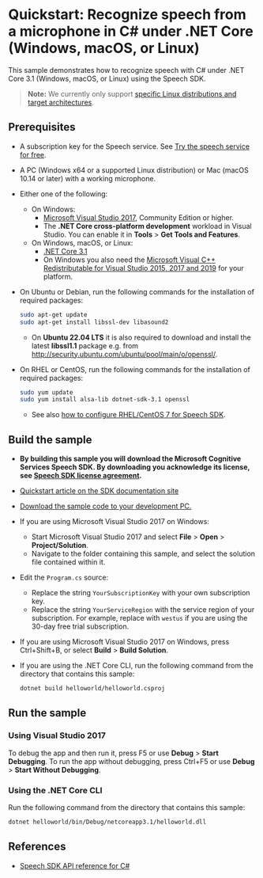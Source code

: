 # Quickstart: Recognize speech from a microphone in C# under .NET Core (Windows, macOS, or Linux)

This sample demonstrates how to recognize speech with C# under .NET Core 3.1 (Windows, macOS, or Linux) using the Speech SDK.

> **Note:**
> We currently only support [specific Linux distributions and target architectures](https://docs.microsoft.com/azure/cognitive-services/speech-service/speech-sdk?tabs=linux).

## Prerequisites

* A subscription key for the Speech service. See [Try the speech service for free](https://docs.microsoft.com/azure/cognitive-services/speech-service/get-started).
* A PC (Windows x64 or a supported Linux distribution) or Mac (macOS 10.14 or later) with a working microphone.
* Either one of the following:
  * On Windows:
    * [Microsoft Visual Studio 2017](https://www.visualstudio.com/), Community Edition or higher.
    * The **.NET Core cross-platform development** workload in Visual Studio.
      You can enable it in **Tools** \> **Get Tools and Features**.
  * On Windows, macOS, or Linux:
    * [.NET Core 3.1](https://dotnet.microsoft.com/download/dotnet/3.1)
    * On Windows you also need the [Microsoft Visual C++ Redistributable for Visual Studio 2015, 2017 and 2019](https://support.microsoft.com/help/2977003/the-latest-supported-visual-c-downloads) for your platform.
* On Ubuntu or Debian, run the following commands for the installation of required packages:

  ```sh
  sudo apt-get update
  sudo apt-get install libssl-dev libasound2
  ```

  * On **Ubuntu 22.04 LTS** it is also required to download and install the latest **libssl1.1** package e.g. from http://security.ubuntu.com/ubuntu/pool/main/o/openssl/.

* On RHEL or CentOS, run the following commands for the installation of required packages:

  ```sh
  sudo yum update
  sudo yum install alsa-lib dotnet-sdk-3.1 openssl
  ```

  * See also [how to configure RHEL/CentOS 7 for Speech SDK](https://docs.microsoft.com/azure/cognitive-services/speech-service/how-to-configure-rhel-centos-7).

## Build the sample

* **By building this sample you will download the Microsoft Cognitive Services Speech SDK. By downloading you acknowledge its license, see [Speech SDK license agreement](https://aka.ms/csspeech/license201809).**

* [Quickstart article on the SDK documentation site](https://docs.microsoft.com/azure/cognitive-services/speech-service/get-started-speech-to-text?tabs=terminal&pivots=programming-language-csharp)
* [Download the sample code to your development PC.](/README.md#get-the-samples)

* If you are using Microsoft Visual Studio 2017 on Windows:
  * Start Microsoft Visual Studio 2017 and select **File** \> **Open** \> **Project/Solution**.
  * Navigate to the folder containing this sample, and select the solution file contained within it.
* Edit the `Program.cs` source:
  * Replace the string `YourSubscriptionKey` with your own subscription key.
  * Replace the string `YourServiceRegion` with the service region of your subscription.
    For example, replace with `westus` if you are using the 30-day free trial subscription.
* If you are using Microsoft Visual Studio 2017 on Windows, press Ctrl+Shift+B, or select **Build** \> **Build Solution**.
* If you are using the .NET Core CLI, run the following command from the directory that contains this sample:

  ```bash
  dotnet build helloworld/helloworld.csproj
  ```

## Run the sample

### Using Visual Studio 2017

To debug the app and then run it, press F5 or use **Debug** \> **Start Debugging**. To run the app without debugging, press Ctrl+F5 or use **Debug** \> **Start Without Debugging**.

### Using the .NET Core CLI

Run the following command from the directory that contains this sample:

```bash
dotnet helloworld/bin/Debug/netcoreapp3.1/helloworld.dll
```

## References

* [Speech SDK API reference for C#](https://aka.ms/csspeech/csharpref)
